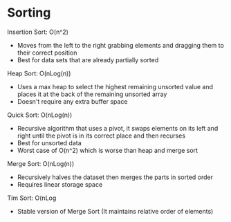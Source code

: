 # Sorting

Insertion Sort: O(n^2)

- Moves from the left to the right grabbing elements and dragging them to their correct position
- Best for data sets that are already partially sorted

Heap Sort: O(nLog(n))

- Uses a max heap to select the highest remaining unsorted value and places it at the back of the remaining unsorted array
- Doesn't require any extra buffer space

Quick Sort: O(nLog(n))

- Recursive algorithm that uses a pivot, it swaps elements on its left and right until the pivot is in its correct place and then recurses
- Best for unsorted data
- Worst case of O(n^2) which is worse than heap and merge sort

Merge Sort: O(nLog(n))

- Recursively halves the dataset then merges the parts in sorted order
- Requires linear storage space

Tim Sort: O(nLog

- Stable version of Merge Sort (It maintains relative order of elements)
